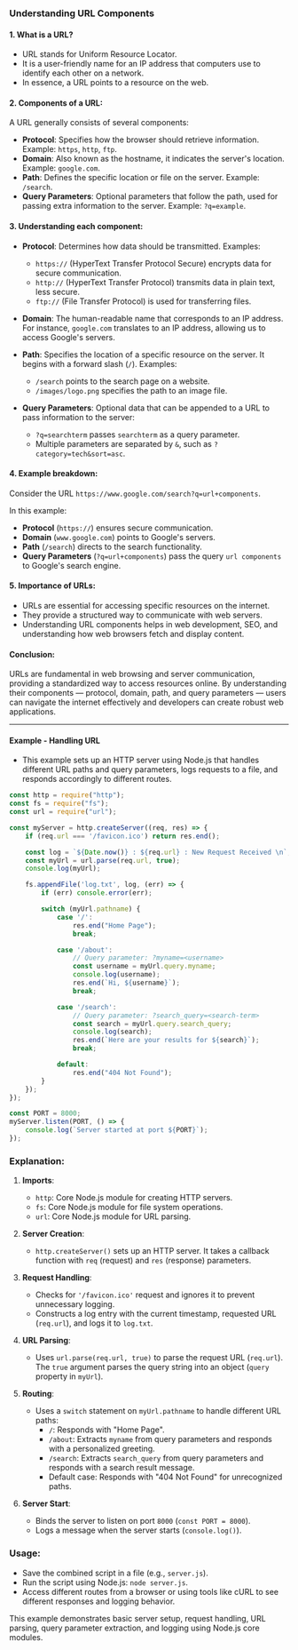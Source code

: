
### Understanding URL Components

#### 1. What is a URL?
- URL stands for Uniform Resource Locator.
- It is a user-friendly name for an IP address that computers use to identify each other on a network.
- In essence, a URL points to a resource on the web.

#### 2. Components of a URL:
A URL generally consists of several components:

- **Protocol**: Specifies how the browser should retrieve information. Example: `https`, `http`, `ftp`.
- **Domain**: Also known as the hostname, it indicates the server's location. Example: `google.com`.
- **Path**: Defines the specific location or file on the server. Example: `/search`.
- **Query Parameters**: Optional parameters that follow the path, used for passing extra information to the server. Example: `?q=example`.

#### 3. Understanding each component:

- **Protocol**: Determines how data should be transmitted. Examples:
  - `https://` (HyperText Transfer Protocol Secure) encrypts data for secure communication.
  - `http://` (HyperText Transfer Protocol) transmits data in plain text, less secure.
  - `ftp://` (File Transfer Protocol) is used for transferring files.

- **Domain**: The human-readable name that corresponds to an IP address. For instance, `google.com` translates to an IP address, allowing us to access Google's servers.

- **Path**: Specifies the location of a specific resource on the server. It begins with a forward slash (`/`). Examples:
  - `/search` points to the search page on a website.
  - `/images/logo.png` specifies the path to an image file.

- **Query Parameters**: Optional data that can be appended to a URL to pass information to the server:
  - `?q=searchterm` passes `searchterm` as a query parameter.
  - Multiple parameters are separated by `&`, such as `?category=tech&sort=asc`.

#### 4. Example breakdown:

Consider the URL `https://www.google.com/search?q=url+components`.

In this example:
- **Protocol** (`https://`) ensures secure communication.
- **Domain** (`www.google.com`) points to Google's servers.
- **Path** (`/search`) directs to the search functionality.
- **Query Parameters** (`?q=url+components`) pass the query `url components` to Google's search engine.

#### 5. Importance of URLs:
- URLs are essential for accessing specific resources on the internet.
- They provide a structured way to communicate with web servers.
- Understanding URL components helps in web development, SEO, and understanding how web browsers fetch and display content.

#### Conclusion:
URLs are fundamental in web browsing and server communication, providing a standardized way to access resources online. By understanding their components — protocol, domain, path, and query parameters — users can navigate the internet effectively and developers can create robust web applications.

---

#### Example - Handling URL
- This example sets up an HTTP server using Node.js that handles different URL paths and query parameters, logs requests to a file, and responds accordingly to different routes.

```javascript
const http = require("http");
const fs = require("fs");
const url = require("url");

const myServer = http.createServer((req, res) => {
    if (req.url === '/favicon.ico') return res.end();

    const log = `${Date.now()} : ${req.url} : New Request Received \n`;
    const myUrl = url.parse(req.url, true);
    console.log(myUrl);

    fs.appendFile('log.txt', log, (err) => {
        if (err) console.error(err);

        switch (myUrl.pathname) {
            case '/':
                res.end("Home Page");
                break;

            case '/about':
                // Query parameter: ?myname=<username>
                const username = myUrl.query.myname;
                console.log(username);
                res.end(`Hi, ${username}`);
                break;

            case '/search':
                // Query parameter: ?search_query=<search-term>
                const search = myUrl.query.search_query;
                console.log(search);
                res.end(`Here are your results for ${search}`);
                break;

            default:
                res.end("404 Not Found");
        }
    });
});

const PORT = 8000;
myServer.listen(PORT, () => {
    console.log(`Server started at port ${PORT}`);
});
```

### Explanation:

1. **Imports**: 
   - `http`: Core Node.js module for creating HTTP servers.
   - `fs`: Core Node.js module for file system operations.
   - `url`: Core Node.js module for URL parsing.

2. **Server Creation**:
   - `http.createServer()` sets up an HTTP server. It takes a callback function with `req` (request) and `res` (response) parameters.

3. **Request Handling**:
   - Checks for `'/favicon.ico'` request and ignores it to prevent unnecessary logging.
   - Constructs a log entry with the current timestamp, requested URL (`req.url`), and logs it to `log.txt`.

4. **URL Parsing**:
   - Uses `url.parse(req.url, true)` to parse the request URL (`req.url`). The `true` argument parses the query string into an object (`query` property in `myUrl`).

5. **Routing**:
   - Uses a `switch` statement on `myUrl.pathname` to handle different URL paths:
     - `/`: Responds with "Home Page".
     - `/about`: Extracts `myname` from query parameters and responds with a personalized greeting.
     - `/search`: Extracts `search_query` from query parameters and responds with a search result message.
     - Default case: Responds with "404 Not Found" for unrecognized paths.

6. **Server Start**:
   - Binds the server to listen on port `8000` (`const PORT = 8000`).
   - Logs a message when the server starts (`console.log()`).

### Usage:
- Save the combined script in a file (e.g., `server.js`).
- Run the script using Node.js: `node server.js`.
- Access different routes from a browser or using tools like cURL to see different responses and logging behavior.

This example demonstrates basic server setup, request handling, URL parsing, query parameter extraction, and logging using Node.js core modules.
